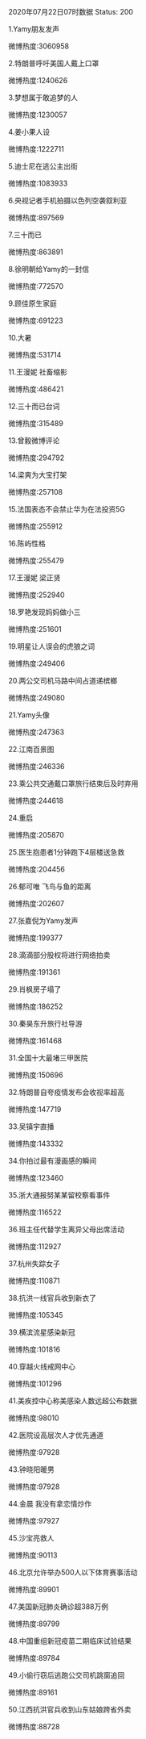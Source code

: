 2020年07月22日07时数据
Status: 200

1.Yamy朋友发声

微博热度:3060958

2.特朗普呼吁美国人戴上口罩

微博热度:1240626

3.梦想属于敢追梦的人

微博热度:1230057

4.姜小果人设

微博热度:1222711

5.迪士尼在逃公主出街

微博热度:1083933

6.央视记者手机拍摄以色列空袭叙利亚

微博热度:897569

7.三十而已

微博热度:863891

8.徐明朝给Yamy的一封信

微博热度:772570

9.顾佳原生家庭

微博热度:691223

10.大暑

微博热度:531714

11.王漫妮 社畜缩影

微博热度:486421

12.三十而已台词

微博热度:315489

13.曾毅微博评论

微博热度:294792

14.梁爽为大宝打架

微博热度:257108

15.法国表态不会禁止华为在法投资5G

微博热度:255912

16.陈屿性格

微博热度:255479

17.王漫妮 梁正贤

微博热度:252940

18.罗艳发现妈妈做小三

微博热度:251601

19.明星让人误会的虎狼之词

微博热度:249406

20.两公交司机马路中间占道递槟榔

微博热度:249080

21.Yamy头像

微博热度:247363

22.江南百景图

微博热度:246336

23.乘公共交通戴口罩旅行结束后及时弃用

微博热度:244618

24.重启

微博热度:205870

25.医生抱患者1分钟跑下4层楼送急救

微博热度:204456

26.郁可唯 飞鸟与鱼的距离

微博热度:202607

27.张嘉倪为Yamy发声

微博热度:199377

28.滴滴部分股权将进行网络拍卖

微博热度:191361

29.肖枫房子塌了

微博热度:186252

30.秦昊东升旅行社导游

微博热度:161468

31.全国十大最堵三甲医院

微博热度:150696

32.特朗普自夸疫情发布会收视率超高

微博热度:147719

33.吴镇宇直播

微博热度:143332

34.你拍过最有漫画感的瞬间

微博热度:123460

35.浙大通报努某某留校察看事件

微博热度:116522

36.班主任代替学生离异父母出席活动

微博热度:112927

37.杭州失踪女子

微博热度:110871

38.抗洪一线官兵收到新衣了

微博热度:105345

39.横滨流星感染新冠

微博热度:101816

40.穿越火线戒网中心

微博热度:101296

41.美疾控中心称美感染人数远超公布数据

微博热度:98010

42.医院设高层次人才优先通道

微博热度:97928

43.钟晓阳暖男

微博热度:97928

44.金晨 我没有拿恋情炒作

微博热度:97927

45.沙宝亮救人

微博热度:90113

46.北京允许举办500人以下体育赛事活动

微博热度:89901

47.美国新冠肺炎确诊超388万例

微博热度:89799

48.中国重组新冠疫苗二期临床试验结果

微博热度:89784

49.小偷行窃后逃跑公交司机跳窗追回

微博热度:89161

50.江西抗洪官兵收到山东姑娘跨省外卖

微博热度:88728

